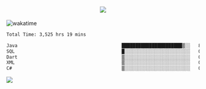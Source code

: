 <h1 align="center">
  <img src="https://readme-typing-svg.herokuapp.com/?font=Righteous&size=35&center=true&vCenter=true&width=500&height=70&duration=4000&lines=Hi!+%F0%9F%91%8B+I%27m+Ali%20Osman!;" />
</h1>


![wakatime](https://wakatime.com/share/@aliosmanoktar/3a8ffe71-6da4-4964-913b-2f09afbe53bf.svg?cache=none)
<!--START_SECTION:waka-->

```txt
Total Time: 3,525 hrs 19 mins

Java                                      ██████████████████████▒░░   89.18 %
SQL                                       █░░░░░░░░░░░░░░░░░░░░░░░░   03.84 %
Dart                                      ▒░░░░░░░░░░░░░░░░░░░░░░░░   01.97 %
XML                                       ▒░░░░░░░░░░░░░░░░░░░░░░░░   01.06 %
C#                                        ▒░░░░░░░░░░░░░░░░░░░░░░░░   00.68 %
```

<!--END_SECTION:waka-->

<img src="https://profile-counter.glitch.me/aliosmanoktar/count.svg" />

